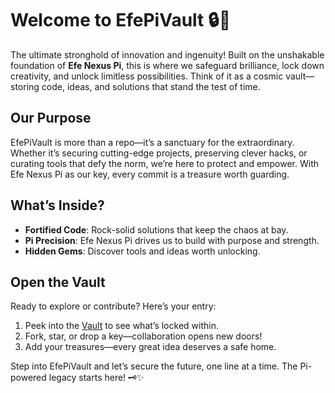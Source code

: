 # Welcome to EfePiVault 🔒🌌

The ultimate stronghold of innovation and ingenuity! Built on the unshakable foundation of **Efe Nexus Pi**, this is where we safeguard brilliance, lock down creativity, and unlock limitless possibilities. Think of it as a cosmic vault—storing code, ideas, and solutions that stand the test of time.

## Our Purpose
EfePiVault is more than a repo—it’s a sanctuary for the extraordinary. Whether it’s securing cutting-edge projects, preserving clever hacks, or curating tools that defy the norm, we’re here to protect and empower. With Efe Nexus Pi as our key, every commit is a treasure worth guarding.

## What’s Inside?
- **Fortified Code**: Rock-solid solutions that keep the chaos at bay.
- **Pi Precision**: Efe Nexus Pi drives us to build with purpose and strength.
- **Hidden Gems**: Discover tools and ideas worth unlocking.

## Open the Vault
Ready to explore or contribute? Here’s your entry:
1. Peek into the [Vault](#) to see what’s locked within.
2. Fork, star, or drop a key—collaboration opens new doors!
3. Add your treasures—every great idea deserves a safe home.

Step into EfePiVault and let’s secure the future, one line at a time. The Pi-powered legacy starts here! 🗝️✨
